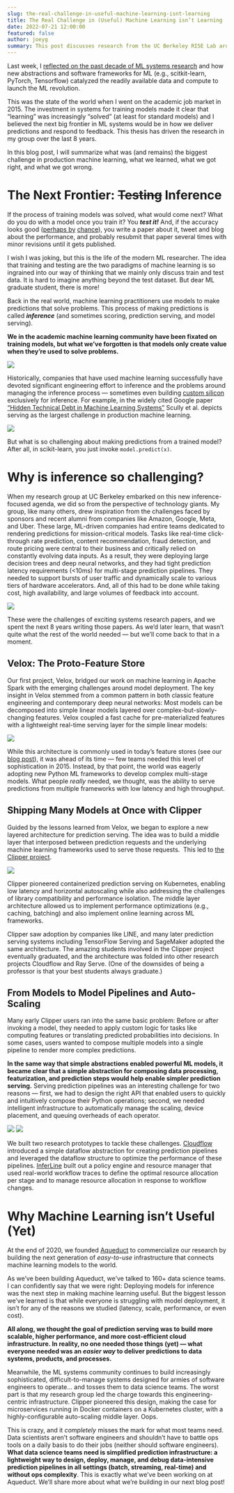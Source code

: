 ```yaml
---
slug: the-real-challenge-in-useful-machine-learning-isnt-learning
title: The Real Challenge in (Useful) Machine Learning isn’t Learning
date: 2022-07-21 12:00:00
featured: false
author: joeyg
summary: This post discusses research from the UC Berkeley RISE Lab around building scalable prediction infrastructure, and why that wasn't the problem the world needed solved.
---
```


Last week, I [reflected on the past decade of ML systems research](https://medium.com/@profjoeyg/how-machine-learning-became-useful-5732c3419c81) and how new abstractions and software frameworks for ML (e.g., scitkit-learn, PyTorch, Tensorflow) catalyzed the readily available data and compute to launch the ML revolution.

This was the state of the world when I went on the academic job market in 2015. The investment in systems for training models made it clear that “learning” was increasingly “solved” (at least for standard models) and I believed the next big frontier in ML systems would be in how we deliver predictions and respond to feedback. This thesis has driven the research in my group over the last 8 years.

In this blog post, I will summarize what was (and remains) the biggest challenge in production machine learning, what we learned, what we got right, and what we got wrong.

# The Next Frontier: ~~Testing~~ Inference

If the process of training models was solved, what would come next?  What do you do with a model once you train it?  You ***test it!***  And, if the accuracy looks good ([perhaps by](https://xkcd.com/1838/) [chance](https://xkcd.com/882/)), you write a paper about it, tweet and blog about the performance, and probably resubmit that paper several times with minor revisions until it gets published. 

I wish I was joking, but this is the life of the modern ML researcher.  The idea that training and testing are the two paradigms of machine learning is so ingrained into our way of thinking that we mainly only discuss train and test data. It is hard to imagine anything beyond the test dataset. But dear ML graduate student, there is more!

Back in the real world, machine learning practitioners use models to make predictions that solve problems. This process of making predictions is called ***inference*** (and sometimes scoring, prediction serving, and model serving).   

**We in the academic machine learning community have been fixated on training models, but what we’ve forgotten is that models only create value when they’re used to solve problems.**

<img src="/blog/the-real-challenge-in-useful-machine-learning-isnt-learning/open-challenges.png" />

Historically, companies that have used machine learning successfully have devoted significant engineering effort to inference and the problems around managing the inference process — sometimes even building [custom silicon](https://dl.acm.org/doi/pdf/10.1145/3079856.3080246) exclusively for inference.  For example, in the widely cited Google paper [“Hidden Technical Debt in Machine Learning Systems”](https://proceedings.neurips.cc/paper/2015/file/86df7dcfd896fcaf2674f757a2463eba-Paper.pdf) Scully et al. depicts serving as the largest challenge in production machine learning.

<img src="/blog/the-real-challenge-in-useful-machine-learning-isnt-learning/hidden-tech-debt.png" />

But what is so challenging about making predictions from a trained model? After all, in scikit-learn, you just invoke `model.predict(x)`.

# Why is inference so challenging?

When my research group at UC Berkeley embarked on this new inference-focused agenda, we did so from the perspective of technology giants.  My group, like many others, drew inspiration from the challenges faced by sponsors and recent alumni from companies like Amazon, Google, Meta, and Uber.  These large, ML-driven companies had entire teams dedicated to rendering predictions for mission-critical models.  Tasks like real-time click-through rate prediction, content recommendation, fraud detection, and route pricing were central to their business and critically relied on constantly evolving data inputs.  As a result, they were deploying large decision trees and deep neural networks, and they had tight prediction latency requirements (<10ms) for multi-stage prediction pipelines. They needed to support bursts of user traffic and dynamically scale to various tiers of hardware accelerators.  And, all of this had to be done while taking cost, high availability, and large volumes of feedback into account.

<img src="/blog/the-real-challenge-in-useful-machine-learning-isnt-learning/learning-vs-inference.png" />

These were the challenges of exciting systems research papers, and we spent the next 8 years writing those papers. As we’d later learn, that wasn’t quite what the rest of the world needed — but we’ll come back to that in a moment.

## Velox: The Proto-Feature Store

Our first project, Velox, bridged our work on machine learning in Apache Spark with the emerging challenges around model deployment. The key insight in Velox stemmed from a common pattern in both classic feature engineering and contemporary deep neural networks: Most models can be decomposed into simple linear models layered over complex-but-slowly-changing features. Velox coupled a fast cache for pre-materialized features with a lightweight real-time serving layer for the simple linear models:

<img src="/blog/the-real-challenge-in-useful-machine-learning-isnt-learning/velox.png" />

While this architecture is commonly used in today’s feature stores (see our [blog post](https://medium.com/riselab/feature-stores-the-data-side-of-ml-pipelines-7083d69bff1c)), it was ahead of its time — few teams needed this level of sophistication in 2015. Instead, by that point, the world was eagerly adopting new Python ML frameworks to develop complex multi-stage models. What people *really* needed, we thought, was the ability to serve predictions from multiple frameworks with low latency and high throughput. 

## Shipping Many Models at Once with Clipper

Guided by the lessons learned from Velox, we began to explore a new layered architecture for prediction serving. The idea was to build a middle layer that interposed between prediction requests and the underlying machine learning frameworks used to serve those requests.  This led to [the Clipper project](https://github.com/ucbrise/clipper).

<img src="/blog/the-real-challenge-in-useful-machine-learning-isnt-learning/clipper.png" />

Clipper pioneered containerized prediction serving on Kubernetes, enabling low latency and horizontal autoscaling while also addressing the challenges of library compatibility and performance isolation. The middle layer architecture allowed us to implement performance optimizations (e.g., caching, batching) and also implement online learning across ML frameworks. 

Clipper saw adoption by companies like LINE, and many later prediction serving systems including TensorFlow Serving and SageMaker adopted the same architecture. The amazing students involved in the Clipper project eventually graduated, and the architecture was folded into other research projects Cloudflow and Ray Serve. (One of the downsides of being a professor is that your best students always graduate.)

## From Models to Model Pipelines and Auto-Scaling

Many early Clipper users ran into the same basic problem: Before or after invoking a model, they needed to apply custom logic for tasks like computing features or translating predicted probabilities into decisions. In some cases, users wanted to compose multiple models into a single pipeline to render more complex predictions.

**In the same way that simple abstractions enabled powerful ML models, it became clear that a simple abstraction for composing data processing, featurization, and prediction steps would help enable simpler prediction serving.** Serving prediction pipelines was an interesting challenge for two reasons — first, we had to design the right API that enabled users to quickly and intuitively compose their Python operations; second, we needed intelligent infrastructure to automatically manage the scaling, device placement, and queuing overheads of each operator.

<img src="/blog/the-real-challenge-in-useful-machine-learning-isnt-learning/cloudflow.png" />
<img src="/blog/the-real-challenge-in-useful-machine-learning-isnt-learning/inferline.png" />

We built two research prototypes to tackle these challenges. [Cloudflow](https://arxiv.org/pdf/2007.05832.pdf) introduced a simple dataflow abstraction for creating prediction pipelines and leveraged the dataflow structure to optimize the performance of these pipelines. [InferLine](https://arxiv.org/pdf/1812.01776.pdf) built out a policy engine and resource manager that used real-world workflow traces to define the optimal resource allocation per stage and to manage resource allocation in response to workflow changes.

# Why Machine Learning isn’t Useful (Yet)

At the end of 2020, we founded [Aqueduct](https://aqueducthq.com) to commercialize our research by building the next generation of *easy-to-use* infrastructure that connects machine learning models to the world.

As we’ve been building Aqueduct, we’ve talked to 160+ data science teams. I can confidently say that we were right: Deploying models for inference was the next step in making machine learning useful. But the biggest lesson we’ve learned is that while everyone is struggling with model deployment, it isn’t for any of the reasons we studied (latency, scale, performance, or even cost). 

**All along, we thought the goal of prediction serving was to build more scalable, higher performance, and more cost-efficient cloud infrastructure. In reality,  no one needed those things (yet) — what everyone needed was an *easier way* to deliver predictions to data systems, products, and processes.** 

Meanwhile, the ML systems community continues to build increasingly sophisticated, difficult-to-manage systems designed for armies of software engineers to operate… and tosses them to data science teams. The worst part is that my research group led the charge towards this engineering-centric infrastructure. Clipper pioneered this design, making the case for microservices running in Docker containers on a Kubernetes cluster, with a highly-configurable auto-scaling middle layer. Oops. 

This is crazy, and it *completely* misses the mark for what most teams need. Data scientists aren’t software engineers and shouldn’t have to battle ops tools on a daily basis to do their jobs (neither should software engineers). **What data science teams need is simplified prediction infrastructure: a lightweight way to design, deploy, manage, and debug data-intensive prediction pipelines in all settings (batch, streaming, real-time) and without ops complexity**. This is exactly what we’ve been working on at Aqueduct. We’ll share more about what we’re building in our next blog post!